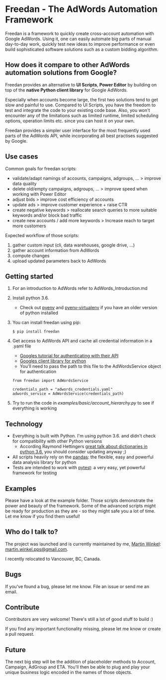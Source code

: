 # Freedan - The AdWords Automation Framework
Freedan is a framework to quickly create cross-account automation with Google AdWords.
Using it, one can easily automate big parts of manual day-to-day work, quickly test new ideas
to improve performance or even build sophisticated software solutions such as a custom bidding
algorithm.

## How does it compare to other AdWords automation solutions from Google?
Freedan provides an alternative to **UI Scripts**, **Power Editor** by building on top of the **native
Python client library** for Google AdWords.

Especially when accounts become large, the first two solutions tend to get slow and painful to use.
Compared to UI Scripts, you have the freedom to test and integrate the code to your existing code base.
Also, you won't encounter any of the limitations such as limited runtime, limited scheduling options,
operation limits etc. since you can host it on your own.

Freedan provides a simpler user interface for the most frequently used parts of the AdWords API, while
incorporating all best practises suggested by Google.

## Use cases
Common goals for freedan scripts:
* validate/adapt namings of accounts, campaigns, adgroups, ... > improve data quality
* delete old/empty campaigns, adgroups, ... > improve speed when working with Power Editor
* adjust bids > improve cost efficiency of accounts
* update ads > improve customer experience + raise CTR
* create negative keywords > reallocate search queries to more suitable keywords and/or block bad traffic
* create new accounts / add more keywords > Increase reach to target more customers

Expected workflow of those scripts:
1. gather custom input (cli, data warehouses, google drive, ...)
1. gather account information from AdWords
1. compute changes
1. upload updated parameters back to AdWords

## Getting started
1. For an introduction to AdWords refer to AdWords_Introduction.md
1. Install python 3.6.
    * Check out [pyenv](https://github.com/pyenv/pyenv) and [pyenv-virtualenv](https://github.com/pyenv/pyenv-virtualenv)
    if you have an older version of python installed
1. You can install freedan using pip:

    `$ pip install freedan`
1. Get access to AdWords API and cache all credential information in a .yaml file
    * [Googles tutorial for authenticating with their API](https://www.youtube.com/watch?v=yaDlZMfYWkg&list=PLOU2XLYxmsII2PCvm73bwxRCu2g_dyp67&index=2) 
    * [Googles client library for python](https://github.com/googleads/googleads-python-lib)
    * You'll need to pass the path to this file to the AdWordsService object for authentication
    
    ```
    from freedan import AdWordsService
    
    credentials_path = "adwords_credentials.yaml"
    adwords_service = AdWordsService(credentials_path)
    ```
1. Try to run the code in *examples/basic/account_hierarchy.py* to see if everything is working

## Technology
* Everything is built with Python. I'm using python 3.6. and didn't check for compatibility with other Python versions
    * According Raymond Hettingers [great talk about dictionaries in python 3.6.](https://www.youtube.com/watch?v=p33CVV29OG8)
    you should consider updating anyway ;)
* All scripts heavily rely on the [pandas](https://github.com/pandas-dev/pandas): the flexible, 
easy and powerful data analysis library for python
* Tests are intended to work with [pytest](https://github.com/pytest-dev/pytest): a very easy,
yet powerful framework for testing

## Examples
Please have a look at the example folder. Those scripts demonstrate the power and beauty of the
framework. Some of the advanced scripts might be ready for production as they are - so they might safe
you a lot of time. Let me know if you find them useful!

## Who do I talk to?
The project was launched and is currently maintained by me, [Martin Winkel](https://www.linkedin.com/in/martin-winkel-90678977):
 martin.winkel.pps@gmail.com.
 
I recently relocated to Vancouver, BC, Canada.

## Bugs
If you've found a bug, please let me know. File an issue or send me an email.

## Contribute
Contributors are very welcome! There's still a lot of good stuff to build :)

If you find any important functionality missing, please let me know or create a
pull request.

## Future
The next big step will be the addition of placeholder methods to Account, Campaign, AdGroup and ETA.
You'll then be able to plug and play your unique business logic encoded in the names of those objects.
